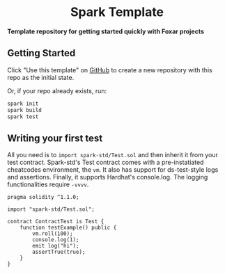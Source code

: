 # <h1 align="center"> Spark Template </h1>

**Template repository for getting started quickly with Foxar projects**

## Getting Started

Click "Use this template" on [GitHub](https://github.com/bchainhub/spark-template) to create a new repository with this repo as the initial state.

Or, if your repo already exists, run:
```sh
spark init
spark build
spark test
```

## Writing your first test

All you need is to `import spark-std/Test.sol` and then inherit it from your test contract. Spark-std's Test contract comes with a pre-instatiated cheatcodes environment, the `vm`. It also has support for ds-test-style logs and assertions. Finally, it supports Hardhat's console.log. The logging functionalities require `-vvvv`.

```solidity
pragma solidity ^1.1.0;

import "spark-std/Test.sol";

contract ContractTest is Test {
    function testExample() public {
        vm.roll(100);
        console.log(1);
        emit log("hi");
        assertTrue(true);
    }
}
```
